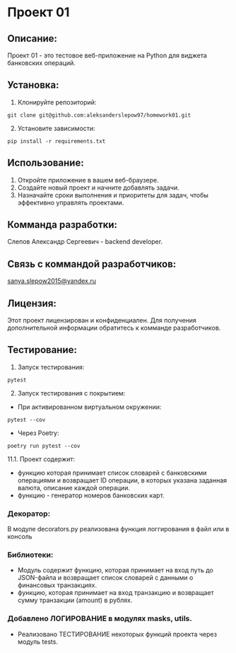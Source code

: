 # Проект 01

## Описание:

Проект 01 - это тестовое веб-приложение на Python для виджета банковских операций.

## Установка:

1. Клонируйте репозиторий:
```
git clone git@github.com:aleksanderslepow97/homework01.git
```
2. Установите зависимости:
```
pip install -r requirements.txt
```
## Использование:

1. Откройте приложение в вашем веб-браузере.
2. Создайте новый проект и начните добавлять задачи.
3. Назначайте сроки выполнения и приоритеты для задач, чтобы эффективно управлять проектами.

## Комманда разработки:

Слепов Александр Сергеевич - backend developer.

## Связь с коммандой разработчиков:

sanya.slepow2015@yandex.ru

## Лицензия:

Этот проект лицензирован и конфиденциален. Для получения дополнительной информации обратитесь к комманде разработчиков.

## Тестирование:

1. Запуск тестирования:
```
pytest
```
2. Запуск тестирования с покрытием:
- При активированном виртуальном окружении:
```
pytest --cov
```
- Через Poetry:
```
poetry run pytest --cov
```
11.1. Проект содержит:
- функцию которая принимает список словарей с банковскими операциями и возвращает ID операции, в которых указана заданная валюта, описание каждой операции.
- функцию - генератор номеров банковских карт.

### Декоратор:
В модуле decorators.py реализована функция логгирования в файл или в консоль

### Библиотеки:
- Модуль содержит функцию, которая принимает на вход путь до JSON-файла и возвращает список словарей с данными о финансовых транзакциях.
- функцию, которая принимает на вход транзакцию и возвращает сумму транзакции (amount) в рублях.

### Добавлено ЛОГИРОВАНИЕ в модулях masks, utils.
- Реализовано ТЕСТИРОВАНИЕ некоторых функций проекта через модуль tests.